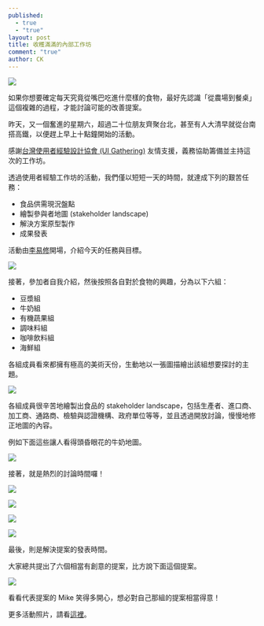 ```yaml
---
published: 
  - true
  - "true"
layout: post
title: 收穫滿滿的內部工作坊
comment: "true"
author: CK
---
```


![](http://farm4.staticflickr.com/3714/10900662996_43c9bc559f_o.jpg)

如果你想要確定每天究竟從嘴巴吃進什麼樣的食物，最好先認識「從農場到餐桌」這個複雜的過程，才能討論可能的改善提案。

昨天，又一個奮進的星期六，超過二十位朋友齊聚台北，甚至有人大清早就從台南搭高鐵，以便趕上早上十點鐘開始的活動。

感謝[台灣使用者經驗設計協會 (UI Gathering)](http://www.uigathering.org/) 友情支援，義務協助籌備並主持這次的工作坊。

透過使用者經驗工作坊的活動，我們僅以短短一天的時間，就達成下列的艱苦任務：

- 食品供需現況盤點
- 繪製參與者地圖 (stakeholder landscape)
- 解決方案原型製作
- 成果發表

活動由[李易修](http://www.lis186.com/)開場，介紹今天的任務與目標。

![](http://farm8.staticflickr.com/7344/10904185184_b7122cfcde_o.jpg)

接著，參加者自我介紹，然後按照各自對於食物的興趣，分為以下六組：

- 豆漿組
- 牛奶組
- 有機蔬果組
- 調味料組
- 咖啡飲料組
- 海鮮組

各組成員看來都擁有極高的美術天份，生動地以一張圖描繪出該組想要探討的主題。

![](http://farm4.staticflickr.com/3682/10901152005_d12d78c681_o.png)

各組成員很辛苦地繪製出食品的 stakeholder landscape，包括生產者、進口商、加工商、通路商、檢驗與認證機構、政府單位等等，並且透過開放討論，慢慢地修正地圖的內容。

例如下面這些讓人看得頭昏眼花的牛奶地圖。

![](http://farm3.staticflickr.com/2875/10897573733_f35fbc815c_o.jpg)

接著，就是熱烈的討論時間囉！

![](http://farm6.staticflickr.com/5478/10897328316_f6f08c9384_o.jpg)

![](http://farm8.staticflickr.com/7351/10897334496_0efe2e270d_o.jpg)

![](http://farm4.staticflickr.com/3777/10897424804_da1a5fe5ec_o.jpg)

![](http://farm8.staticflickr.com/7350/10897581163_70f99dce75_o.jpg)

最後，則是解決提案的發表時間。

大家總共提出了六個相當有創意的提案，比方說下面這個提案。

![](http://farm4.staticflickr.com/3711/10901360874_5197a158d5_o.jpg)

看看代表提案的 Mike 笑得多開心，想必對自己那組的提案相當得意！

更多活動照片，請看[這裡](http://www.flickr.com/photos/25900612@N05/tags/%E9%96%8B%E6%94%BE%E9%A3%9F%E5%BA%AB/)。